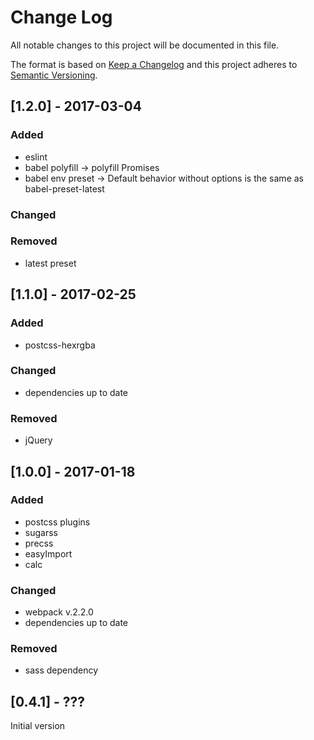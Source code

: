 # Change Log
All notable changes to this project will be documented in this file.

The format is based on [Keep a Changelog](http://keepachangelog.com/) 
and this project adheres to [Semantic Versioning](http://semver.org/).

## [1.2.0] - 2017-03-04
### Added
- eslint
- babel polyfill -> polyfill Promises
- babel env preset -> Default behavior without options is the same as babel-preset-latest

### Changed

### Removed
- latest preset

## [1.1.0] - 2017-02-25
### Added
- postcss-hexrgba

### Changed
- dependencies up to date

### Removed
- jQuery

## [1.0.0] - 2017-01-18
### Added
- postcss plugins
- sugarss
- precss
- easyImport
- calc

### Changed
- webpack v.2.2.0
- dependencies up to date

### Removed
- sass dependency

## [0.4.1] - ???
Initial version